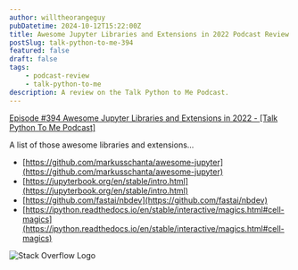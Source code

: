 ```yaml
---
author: willtheorangeguy
pubDatetime: 2024-10-12T15:22:00Z
title: Awesome Jupyter Libraries and Extensions in 2022 Podcast Review
postSlug: talk-python-to-me-394
featured: false
draft: false
tags:
    - podcast-review
    - talk-python-to-me
description: A review on the Talk Python to Me Podcast.
---
```


[Episode #394 Awesome Jupyter Libraries and Extensions in 2022 - [Talk Python To Me Podcast]](https://talkpython.fm/episodes/show/394/awesome-jupyter-libraries-and-extensions-in-2022)

A list of those awesome libraries and extensions...

- [https://github.com/markusschanta/awesome-jupyter](https://github.com/markusschanta/awesome-jupyter)
- [https://jupyterbook.org/en/stable/intro.html](https://jupyterbook.org/en/stable/intro.html)
- [https://github.com/fastai/nbdev](https://github.com/fastai/nbdev)
- [https://ipython.readthedocs.io/en/stable/interactive/magics.html#cell-magics](https://ipython.readthedocs.io/en/stable/interactive/magics.html#cell-magics)

![Stack Overflow Logo](https://is1-ssl.mzstatic.com/image/thumb/Podcasts116/v4/6d/32/15/6d32155b-12ec-8d15-2f76-256e8e7f8dcf/mza_16949506039235574720.jpg/270x270bb.webp)
